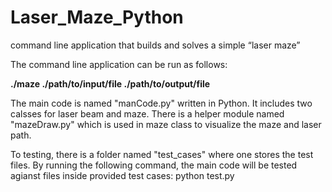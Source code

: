 # Laser_Maze_Python

command line application that builds and solves a simple “laser maze”

The command line application can be run as follows:

**./maze ./path/to/input/file  ./path/to/output/file**

The main code is named "manCode.py" written in Python. It includes two calsses for laser beam and maze. There is a helper module
named "mazeDraw.py" which is used in maze class to visualize the maze and laser path.

To testing, there is a folder named "test_cases" where one stores the test files. By running the following command, the main code will be tested agianst files inside provided test cases:
python test.py
